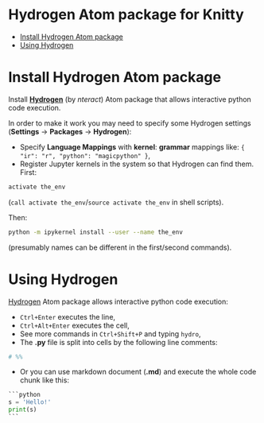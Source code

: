 # Hydrogen Atom package for Knitty

* [Install Hydrogen Atom package](#install-hydrogen-atom-package)
* [Using Hydrogen](#using-hydrogen)


# Install Hydrogen Atom package

Install [**Hydrogen**](https://atom.io/packages/hydrogen) (by *nteract*) Atom package that allows interactive python code execution.

In order to make it work you may need to specify some Hydrogen settings (**Settings** → **Packages** → **Hydrogen**):

  * Specify **Language Mappings** with **kernel**: **grammar** mappings like: `{ "ir": "r", "python": "magicpython" }`,
  * Register Jupyter kernels in the system so that Hydrogen can find them. First:

```sh
activate the_env
```
(`call activate the_env`/`source activate the_env` in shell scripts).

Then:

```sh
python -m ipykernel install --user --name the_env
```

(presumably names can be different in the first/second commands).


# Using Hydrogen

[Hydrogen](https://atom.io/packages/hydrogen) Atom package allows interactive python code execution:

  * `Ctrl+Enter` executes the line,
  * `Ctrl+Alt+Enter` executes the cell,
  * See more commands in `Ctrl+Shift+P` and typing `hydro`,
  * The **.py** file is split into cells by the following line comments:

```python
# %%
```

  * Or you can use markdown document (**.md**) and execute the whole code chunk like this:

````python
```python
s = 'Hello!'
print(s)
```
````
